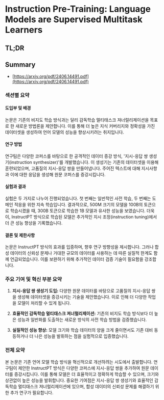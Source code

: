 # Instruction Pre-Training: Language Models are Supervised Multitask Learners
## TL;DR
## Summary
- [https://arxiv.org/pdf/2406.14491.pdf](https://arxiv.org/pdf/2406.14491.pdf)

### 섹션별 요약

#### 도입부 및 배경
논문은 기존의 비지도 학습 방식과는 달리 감독학습 멀티태스크 져너럴리제이션을 목표로 한 새로운 방법론을 제안합니다. 이를 통해 더 높은 지식 커버리지와 정확성을 가진 데이터셋을 생성하여 언어 모델의 성능을 향상시키려는 취지입니다.

#### 연구 방법
연구팀은 다양한 코퍼스를 바탕으로 한 공격적인 데이터 증강 방식, '지시-응답 쌍 생성기(instruction synthesizer)'를 개발했습니다. 이 생성기는 기존의 데이터셋을 이용해 훈련되었으며, 고품질의 지시-응답 쌍을 만들어냅니다. 주어진 텍스트에 대해 지시사항과 이에 대한 응답을 생성해 원문 코퍼스를 증강시킵니다.

#### 실험과 결과
실험은 두 가지로 나누어 진행되었습니다. 첫 번째는 일반적인 사전 학습, 두 번째는 도메인 적응을 위한 지속 학습입니다. 결과적으로, 500M 크기의 모델을 100B의 토큰으로 학습시켰을 때, 300B 토큰으로 학습한 1B 모델과 유사한 성능을 보였습니다. 더욱이, InstructPT 방식으로 학습된 모델은 추가적인 지시 조정(instruction tuning)에서 더 큰 성능 향상을 기록했습니다.

#### 결론 및 제한사항
논문은 InstructPT 방식의 효과를 입증하며, 향후 연구 방향성을 제시합니다. 그러나 합성 데이터의 신뢰성 문제나 거대한 규모의 데이터를 사용하는 데 따른 실질적 한계도 함께 언급되었습니다. 이를 보완하기 위해 추가적인 데이터 검증 기술이 필요함을 강조합니다.

### 주요 기여 및 혁신 부분 요약

1. **지시-응답 쌍 생성기 도입:** 다양한 원문 데이터를 바탕으로 고품질의 지시-응답 쌍을 생성해 데이터셋을 증강시키는 기술을 제안했습니다. 이로 인해 더 다양한 작업을 모델이 처리할 수 있게 됩니다.
   
2. **효율적인 감독학습 멀티태스크 져너럴리제이션:** 기존의 비지도 학습 방식보다 더 높은 성능과 일반화를 도출하는 새로운 방식의 사전 학습 방법을 검증했습니다.

3. **실질적인 성능 향상:** 모델 크기와 학습 데이터의 양을 크게 줄이면서도 기존 대비 동등하거나 더 나은 성능을 발휘하는 점을 실험적으로 입증했습니다.

### 전체 요약
본 논문은 기존 언어 모델 학습 방식을 혁신적으로 개선하려는 시도에서 출발합니다. 연구팀이 제안한 InstructPT 방식은 다양한 코퍼스에 지시-응답 쌍을 추가하여 원문 데이터를 증강시킵니다. 이를 통해 모델은 더 효율적이고 정확하게 학습할 수 있으며, 크기와 상관없이 높은 성능을 발휘합니다. 중요한 기여점은 지시-응답 쌍 생성기와 효율적인 감독학습 멀티태스크 져너럴리제이션에 있으며, 합성 데이터의 신뢰성 문제를 해결하기 위한 추가 연구가 필요합니다.